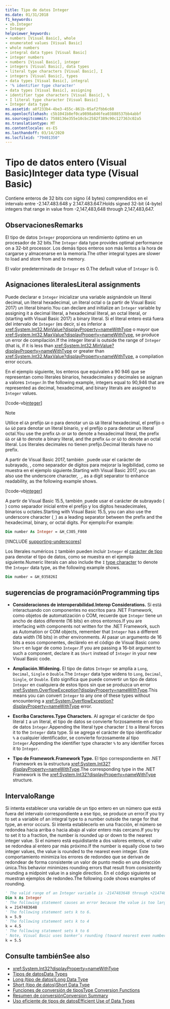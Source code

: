 ```yaml
---
title: Tipo de datos Integer
ms.date: 01/31/2018
f1_keywords:
- vb.Integer
- Integer
helpviewer_keywords:
- numbers [Visual Basic], whole
- enumerated values [Visual Basic]
- whole numbers
- integral data types [Visual Basic]
- integer numbers
- numbers [Visual Basic], integer
- integers [Visual Basic], data types
- literal type characters [Visual Basic], I
- integers [Visual Basic], types
- data types [Visual Basic], integral
- '% identifier type character'
- data types [Visual Basic], assigning
- identifier type characters [Visual Basic], %
- I literal type character [Visual Basic]
- Integer data type
ms.assetid: a8f233b4-4be3-455c-861b-05af2fbb6c60
ms.openlocfilehash: c5b1041b8ef0ca9898a846fea03888537bb4abbf
ms.sourcegitcommit: 7588136e355e10cbc2582f389c90c127363c02a5
ms.translationtype: MT
ms.contentlocale: es-ES
ms.lasthandoff: 03/14/2020
ms.locfileid: "79401350"
---
```

# <a name="integer-data-type-visual-basic"></a><span data-ttu-id="81ef6-102">Tipo de datos entero (Visual Basic)</span><span class="sxs-lookup"><span data-stu-id="81ef6-102">Integer data type (Visual Basic)</span></span>

<span data-ttu-id="81ef6-103">Contiene enteros de 32 bits con signo (4 bytes) comprendidos en el intervalo entre -2.147.483.648 y 2.147.483.647.</span><span class="sxs-lookup"><span data-stu-id="81ef6-103">Holds signed 32-bit (4-byte) integers that range in value from -2,147,483,648 through 2,147,483,647.</span></span>  
  
## <a name="remarks"></a><span data-ttu-id="81ef6-104">Observaciones</span><span class="sxs-lookup"><span data-stu-id="81ef6-104">Remarks</span></span>

 <span data-ttu-id="81ef6-105">El tipo de datos `Integer` proporciona un rendimiento óptimo en un procesador de 32 bits.</span><span class="sxs-lookup"><span data-stu-id="81ef6-105">The `Integer` data type provides optimal performance on a 32-bit processor.</span></span> <span data-ttu-id="81ef6-106">Los demás tipos enteros son más lentos a la hora de cargarse y almacenarse en la memoria.</span><span class="sxs-lookup"><span data-stu-id="81ef6-106">The other integral types are slower to load and store from and to memory.</span></span>  
  
 <span data-ttu-id="81ef6-107">El valor predeterminado de `Integer` es 0.</span><span class="sxs-lookup"><span data-stu-id="81ef6-107">The default value of `Integer` is 0.</span></span>  

## <a name="literal-assignments"></a><span data-ttu-id="81ef6-108">Asignaciones literales</span><span class="sxs-lookup"><span data-stu-id="81ef6-108">Literal assignments</span></span>

<span data-ttu-id="81ef6-109">Puede declarar e `Integer` inicializar una variable asignándole un literal decimal, un literal hexadecimal, un literal octal o (a partir de Visual Basic 2017) un literal binario.</span><span class="sxs-lookup"><span data-stu-id="81ef6-109">You can declare and initialize an `Integer` variable by assigning it a decimal literal, a hexadecimal literal, an octal literal, or (starting with Visual Basic 2017) a binary literal.</span></span> <span data-ttu-id="81ef6-110">Si el literal entero está fuera del intervalo de `Integer` (es decir, si es inferior a <xref:System.Int32.MinValue?displayProperty=nameWithType> o mayor que <xref:System.Int32.MaxValue?displayProperty=nameWithType>, se produce un error de compilación.</span><span class="sxs-lookup"><span data-stu-id="81ef6-110">If the integer literal is outside the range of `Integer` (that is, if it is less than <xref:System.Int32.MinValue?displayProperty=nameWithType> or greater than <xref:System.Int32.MaxValue?displayProperty=nameWithType>, a compilation error occurs.</span></span>

<span data-ttu-id="81ef6-111">En el ejemplo siguiente, los enteros que equivalen a 90 946 que se representan como literales binarios, hexadecimales y decimales se asignan a valores `Integer`.</span><span class="sxs-lookup"><span data-stu-id="81ef6-111">In the following example, integers equal to 90,946 that are represented as decimal, hexadecimal, and binary literals are assigned to `Integer` values.</span></span>

[!code-vb[integer](../../../../samples/snippets/visualbasic/language-reference/data-types/numeric-literals.vb#Int)]  

> [!NOTE]
> <span data-ttu-id="81ef6-112">Utilice el `&h` prefijo `&H` o para denotar un `&b` `&B` literal hexadecimal, el prefijo o `&o` `&O` para denotar un literal binario, y el prefijo o para denotar un literal octal.</span><span class="sxs-lookup"><span data-stu-id="81ef6-112">You use the prefix `&h` or `&H` to denote a hexadecimal literal, the prefix `&b` or `&B` to denote a binary literal, and the prefix `&o` or `&O` to denote an octal literal.</span></span> <span data-ttu-id="81ef6-113">Los literales decimales no tienen prefijo.</span><span class="sxs-lookup"><span data-stu-id="81ef6-113">Decimal literals have no prefix.</span></span>

<span data-ttu-id="81ef6-114">A partir de Visual Basic 2017, también `_`puede usar el carácter de subrayado, , como separador de dígitos para mejorar la legibilidad, como se muestra en el ejemplo siguiente.</span><span class="sxs-lookup"><span data-stu-id="81ef6-114">Starting with Visual Basic 2017, you can also use the underscore character, `_`, as a digit separator to enhance readability, as the following example shows.</span></span>

[!code-vb[integer](../../../../samples/snippets/visualbasic/language-reference/data-types/numeric-literals.vb#IntS)]  

<span data-ttu-id="81ef6-115">A partir de Visual Basic 15.5, también`_`puede usar el carácter de subrayado ( ) como separador inicial entre el prefijo y los dígitos hexadecimales, binarios u octales.</span><span class="sxs-lookup"><span data-stu-id="81ef6-115">Starting with Visual Basic 15.5, you can also use the underscore character (`_`) as a leading separator between the prefix and the hexadecimal, binary, or octal digits.</span></span> <span data-ttu-id="81ef6-116">Por ejemplo:</span><span class="sxs-lookup"><span data-stu-id="81ef6-116">For example:</span></span>

```vb
Dim number As Integer = &H_C305_F860
```

[!INCLUDE [supporting-underscores](../../../../includes/vb-separator-langversion.md)]

<span data-ttu-id="81ef6-117">Los literales numéricos `I` también pueden incluir `Integer` el [carácter de tipo](../../programming-guide/language-features/data-types/type-characters.md) para denotar el tipo de datos, como se muestra en el ejemplo siguiente.</span><span class="sxs-lookup"><span data-stu-id="81ef6-117">Numeric literals can also include the `I` [type character](../../programming-guide/language-features/data-types/type-characters.md) to denote the `Integer` data type, as the following example shows.</span></span>

```vb
Dim number = &H_035826I
```

## <a name="programming-tips"></a><span data-ttu-id="81ef6-118">sugerencias de programación</span><span class="sxs-lookup"><span data-stu-id="81ef6-118">Programming tips</span></span>

- <span data-ttu-id="81ef6-119">**Consideraciones de interoperabilidad.**</span><span class="sxs-lookup"><span data-stu-id="81ef6-119">**Interop Considerations.**</span></span> <span data-ttu-id="81ef6-120">Si está interactuando con componentes no escritos para .NET Framework, como objetos de automatización o COM, recuerde que `Integer` tiene un ancho de datos diferente (16 bits) en otros entornos.</span><span class="sxs-lookup"><span data-stu-id="81ef6-120">If you are interfacing with components not written for the .NET Framework, such as Automation or COM objects, remember that `Integer` has a different data width (16 bits) in other environments.</span></span> <span data-ttu-id="81ef6-121">Al pasar un argumento de 16 bits a esos componentes, declárelo en el código de Visual Basic como `Short` en lugar de como `Integer`.</span><span class="sxs-lookup"><span data-stu-id="81ef6-121">If you are passing a 16-bit argument to such a component, declare it as `Short` instead of `Integer` in your new Visual Basic code.</span></span>  
  
- <span data-ttu-id="81ef6-122">**Ampliación.**</span><span class="sxs-lookup"><span data-stu-id="81ef6-122">**Widening.**</span></span> <span data-ttu-id="81ef6-123">El tipo de datos `Integer` se amplía a `Long`, `Decimal`, `Single` o `Double`.</span><span class="sxs-lookup"><span data-stu-id="81ef6-123">The `Integer` data type widens to `Long`, `Decimal`, `Single`, or `Double`.</span></span> <span data-ttu-id="81ef6-124">Esto significa que puede convertir un tipo de datos `Integer` en cualquiera de estos tipos sin que se produzca un error <xref:System.OverflowException?displayProperty=nameWithType>.</span><span class="sxs-lookup"><span data-stu-id="81ef6-124">This means you can convert `Integer` to any one of these types without encountering a <xref:System.OverflowException?displayProperty=nameWithType> error.</span></span>  
  
- <span data-ttu-id="81ef6-125">**Escriba Caracteres.**</span><span class="sxs-lookup"><span data-stu-id="81ef6-125">**Type Characters.**</span></span> <span data-ttu-id="81ef6-126">Al agregar el carácter de tipo literal `I` a un literal, el tipo de datos se convierte forzosamente en el tipo de datos `Integer`.</span><span class="sxs-lookup"><span data-stu-id="81ef6-126">Appending the literal type character `I` to a literal forces it to the `Integer` data type.</span></span> <span data-ttu-id="81ef6-127">Si se agrega el carácter de tipo identificador `%` a cualquier identificador, se convierte forzosamente al tipo `Integer`.</span><span class="sxs-lookup"><span data-stu-id="81ef6-127">Appending the identifier type character `%` to any identifier forces it to `Integer`.</span></span>  
  
- <span data-ttu-id="81ef6-128">**Tipo de Framework.**</span><span class="sxs-lookup"><span data-stu-id="81ef6-128">**Framework Type.**</span></span> <span data-ttu-id="81ef6-129">El tipo correspondiente en .NET Framework es la estructura <xref:System.Int32?displayProperty=nameWithType>.</span><span class="sxs-lookup"><span data-stu-id="81ef6-129">The corresponding type in the .NET Framework is the <xref:System.Int32?displayProperty=nameWithType> structure.</span></span>  
  
## <a name="range"></a><span data-ttu-id="81ef6-130">Intervalo</span><span class="sxs-lookup"><span data-stu-id="81ef6-130">Range</span></span>

<span data-ttu-id="81ef6-131">Si intenta establecer una variable de un tipo entero en un número que está fuera del intervalo correspondiente a ese tipo, se produce un error.</span><span class="sxs-lookup"><span data-stu-id="81ef6-131">If you try to set a variable of an integral type to a number outside the range for that type, an error occurs.</span></span> <span data-ttu-id="81ef6-132">Si intenta establecerlo en una fracción, el número se redondea hacia arriba o hacia abajo al valor entero más cercano.</span><span class="sxs-lookup"><span data-stu-id="81ef6-132">If you try to set it to a fraction, the number is rounded up or down to the nearest integer value.</span></span> <span data-ttu-id="81ef6-133">Si el número está equidistante a dos valores enteros, el valor se redondea al entero par más próximo.</span><span class="sxs-lookup"><span data-stu-id="81ef6-133">If the number is equally close to two integer values, the value is rounded to the nearest even integer.</span></span> <span data-ttu-id="81ef6-134">Este comportamiento minimiza los errores de redondeo que se derivan de redondear de forma consistente un valor de punto medio en una dirección única.</span><span class="sxs-lookup"><span data-stu-id="81ef6-134">This behavior minimizes rounding errors that result from consistently rounding a midpoint value in a single direction.</span></span> <span data-ttu-id="81ef6-135">En el código siguiente se muestran ejemplos de redondeo.</span><span class="sxs-lookup"><span data-stu-id="81ef6-135">The following code shows examples of rounding.</span></span>  

```vb  
' The valid range of an Integer variable is -2147483648 through +2147483647.  
Dim k As Integer  
' The following statement causes an error because the value is too large.  
k = 2147483648  
' The following statement sets k to 6.  
k = 5.9  
' The following statement sets k to 4  
k = 4.5  
' The following statement sets k to 6  
' Note, Visual Basic uses banker’s rounding (toward nearest even number)  
k = 5.5  
```

## <a name="see-also"></a><span data-ttu-id="81ef6-136">Consulte también</span><span class="sxs-lookup"><span data-stu-id="81ef6-136">See also</span></span>

- <xref:System.Int32?displayProperty=nameWithType>
- [<span data-ttu-id="81ef6-137">Tipos de datos</span><span class="sxs-lookup"><span data-stu-id="81ef6-137">Data Types</span></span>](../../../visual-basic/language-reference/data-types/index.md)
- [<span data-ttu-id="81ef6-138">Long (tipo de datos)</span><span class="sxs-lookup"><span data-stu-id="81ef6-138">Long Data Type</span></span>](../../../visual-basic/language-reference/data-types/long-data-type.md)
- [<span data-ttu-id="81ef6-139">Short (tipo de datos)</span><span class="sxs-lookup"><span data-stu-id="81ef6-139">Short Data Type</span></span>](../../../visual-basic/language-reference/data-types/short-data-type.md)
- [<span data-ttu-id="81ef6-140">Funciones de conversión de tipos</span><span class="sxs-lookup"><span data-stu-id="81ef6-140">Type Conversion Functions</span></span>](../../../visual-basic/language-reference/functions/type-conversion-functions.md)
- [<span data-ttu-id="81ef6-141">Resumen de conversión</span><span class="sxs-lookup"><span data-stu-id="81ef6-141">Conversion Summary</span></span>](../../../visual-basic/language-reference/keywords/conversion-summary.md)
- [<span data-ttu-id="81ef6-142">Uso eficiente de tipos de datos</span><span class="sxs-lookup"><span data-stu-id="81ef6-142">Efficient Use of Data Types</span></span>](../../../visual-basic/programming-guide/language-features/data-types/efficient-use-of-data-types.md)
